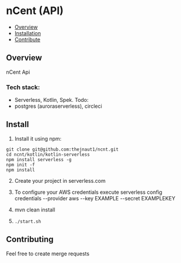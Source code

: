 # nCent (API)

 * [Overview](#overview)
 * [Installation](#install)
 * [Contribute](#contributing)

## Overview

nCent Api

### Tech stack:
- Serverless, Kotlin, Spek.
Todo:
- postgres (auroraserverless), circleci

## Install

1. Install it using npm:
  ```shell
  git clone git@github.com:thejnaut1/ncnt.git
  cd ncnt/kotlin/kotlin-serverless
  npm install serverless -g
  npm init -f
  npm install
  ```
  
2. Create your project in serverless.com

3. To configure your AWS credentials execute serverless config credentials --provider aws --key EXAMPLE --secret EXAMPLEKEY

4. mvn clean install

5. ```shell
   ./start.sh
   ```
   
## Contributing
Feel free to create merge requests

